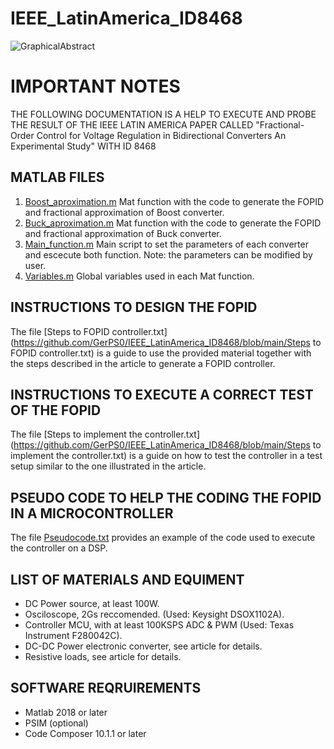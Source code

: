 # IEEE_LatinAmerica_ID8468
![GraphicalAbstract](https://github.com/GerPS0/IEEE_LatinAmerica_ID8468/assets/108953866/53410559-b1f5-47c6-acd6-ece8fdedcb40)

# IMPORTANT NOTES

THE FOLLOWING DOCUMENTATION IS A HELP TO EXECUTE AND PROBE THE RESULT OF THE IEEE LATIN AMERICA PAPER CALLED "Fractional-Order Control for Voltage Regulation in Bidirectional Converters An Experimental Study" WITH ID 8468

## MATLAB FILES
1. [Boost_aproximation.m](https://github.com/GerPS0/IEEE_LatinAmerica_ID8468/blob/main/MATLAB_files/Boost_aproximation.m) Mat function with the code to generate the FOPID and fractional approximation of Boost converter.
2. [Buck_aproximation.m](https://github.com/GerPS0/IEEE_LatinAmerica_ID8468/blob/main/MATLAB_files/Buck_aproximation.m) Mat function with the code to generate the FOPID and fractional approximation of Buck converter.
3. [Main_function.m](https://github.com/GerPS0/IEEE_LatinAmerica_ID8468/blob/main/MATLAB_files/Main_function.m) Main script to set the parameters of each converter and escecute both function. Note: the parameters can be modified by user.
4. [Variables.m](https://github.com/GerPS0/IEEE_LatinAmerica_ID8468/blob/main/MATLAB_files/Variables.m) Global variables used in each Mat function.

## INSTRUCTIONS TO DESIGN THE FOPID
The file [Steps to FOPID controller.txt](https://github.com/GerPS0/IEEE_LatinAmerica_ID8468/blob/main/Steps to FOPID controller.txt) is a guide to use the provided material together with the steps described in the article to generate a FOPID controller.

## INSTRUCTIONS TO EXECUTE A CORRECT TEST OF THE FOPID
The file [Steps to implement the controller.txt](https://github.com/GerPS0/IEEE_LatinAmerica_ID8468/blob/main/Steps to implement the controller.txt) is a guide on how to test the controller in a test setup similar to the one illustrated in the article.

## PSEUDO CODE TO HELP THE CODING THE FOPID IN A MICROCONTROLLER
The file [Pseudocode.txt](https://github.com/GerPS0/IEEE_LatinAmerica_ID8468/blob/main/Pseudocode.txt) provides an example of the code used to execute the controller on a DSP.

## LIST OF MATERIALS AND EQUIMENT
* DC Power source, at least 100W.
* Osciloscope, 2Gs reccomended. (Used: Keysight DSOX1102A).
* Controller MCU, with at least 100KSPS ADC & PWM (Used: Texas Instrument F280042C).
* DC-DC Power electronic converter, see article for details.
* Resistive loads, see article for details.

## SOFTWARE REQRUIREMENTS
* Matlab 2018 or later
* PSIM (optional)
* Code Composer 10.1.1 or later
